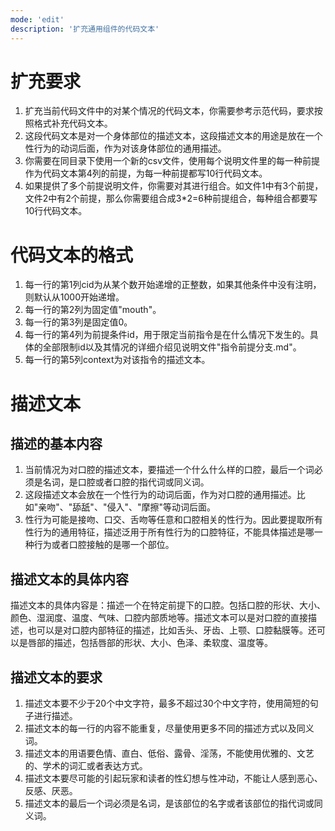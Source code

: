 ```yaml
---
mode: 'edit'
description: '扩充通用组件的代码文本'
---
```

# 扩充要求
1. 扩充当前代码文件中的对某个情况的代码文本，你需要参考示范代码，要求按照格式补充代码文本。
2. 这段代码文本是对一个身体部位的描述文本，这段描述文本的用途是放在一个性行为的动词后面，作为对该身体部位的通用描述。
3. 你需要在同目录下使用一个新的csv文件，使用每个说明文件里的每一种前提作为代码文本第4列的前提，为每一种前提都写10行代码文本。
4. 如果提供了多个前提说明文件，你需要对其进行组合。如文件1中有3个前提，文件2中有2个前提，那么你需要组合成3*2=6种前提组合，每种组合都要写10行代码文本。
# 代码文本的格式
1. 每一行的第1列cid为从某个数开始递增的正整数，如果其他条件中没有注明，则默认从1000开始递增。
2. 每一行的第2列为固定值"mouth"。
3. 每一行的第3列是固定值0。
4. 每一行的第4列为前提条件id，用于限定当前指令是在什么情况下发生的。具体的全部限制id以及其情况的详细介绍见说明文件"指令前提分支.md"。
5. 每一行的第5列context为对该指令的描述文本。
# 描述文本
## 描述的基本内容
1. 当前情况为对口腔的描述文本，要描述一个什么什么样的口腔，最后一个词必须是名词，是口腔或者口腔的指代词或同义词。
2. 这段描述文本会放在一个性行为的动词后面，作为对口腔的通用描述。比如"亲吻"、"舔舐"、"侵入"、"摩擦"等动词后面。
3. 性行为可能是接吻、口交、舌吻等任意和口腔相关的性行为。因此要提取所有性行为的通用特征，描述泛用于所有性行为的口腔特征，不能具体描述是哪一种行为或者口腔接触的是哪一个部位。
## 描述文本的具体内容
描述文本的具体内容是：描述一个在特定前提下的口腔。包括口腔的形状、大小、颜色、湿润度、温度、气味、口腔内部质地等。描述文本可以是对口腔的直接描述，也可以是对口腔内部特征的描述，比如舌头、牙齿、上颚、口腔黏膜等。还可以是唇部的描述，包括唇部的形状、大小、色泽、柔软度、温度等。
## 描述文本的要求
1. 描述文本要不少于20个中文字符，最多不超过30个中文字符，使用简短的句子进行描述。
2. 描述文本的每一行的内容不能重复，尽量使用更多不同的描述方式以及同义词。
3. 描述文本的用语要色情、直白、低俗、露骨、淫荡，不能使用优雅的、文艺的、学术的词汇或者表达方式。
4. 描述文本要尽可能的引起玩家和读者的性幻想与性冲动，不能让人感到恶心、反感、厌恶。
5. 描述文本的最后一个词必须是名词，是该部位的名字或者该部位的指代词或同义词。
